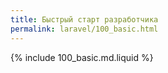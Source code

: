 ```yaml
---
title: Быстрый старт разработчика
permalink: laravel/100_basic.html
---
```


{% include 100_basic.md.liquid %}